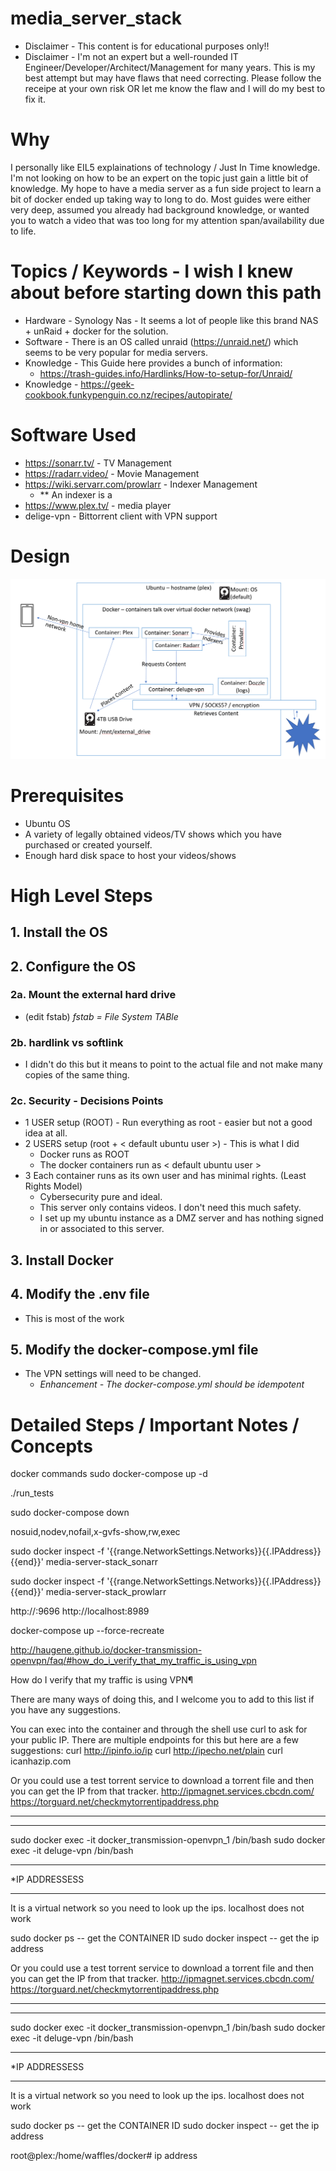 # media_server_stack
* Disclaimer - This content is for educational purposes only!!
* Disclaimer - I'm not an expert but a well-rounded IT Engineer/Developer/Architect/Management for many years. This is my best attempt but may have flaws that need correcting. Please follow the receipe at your own risk OR let me know the flaw and I will do my best to fix it.

# Why

I personally like EIL5 explainations of technology / Just In Time knowledge. I'm not looking on how to be an expert on the topic just gain a little bit of knowledge. My hope to have a media server as a fun side project to learn a bit of docker ended up taking way to long to do. Most guides were either very deep, assumed you already had background knowledge, or wanted you to watch a video that was too long for my attention span/availability due to life. 

# Topics / Keywords - I wish I knew about before starting down this path
* Hardware - Synology Nas - It seems a lot of people like this brand NAS + unRaid + docker for the solution.
* Software - There is an OS called unraid (https://unraid.net/) which seems to be very popular for media servers.
* Knowledge - This Guide here provides a bunch of information: 
  * https://trash-guides.info/Hardlinks/How-to-setup-for/Unraid/
* Knowledge - https://geek-cookbook.funkypenguin.co.nz/recipes/autopirate/


# Software Used
* https://sonarr.tv/ - TV Management
* https://radarr.video/ - Movie Management
* https://wiki.servarr.com/prowlarr - Indexer Management
  * ** An indexer is a  
* https://www.plex.tv/ - media player
* delige-vpn - Bittorrent client with VPN support

# Design
![alt text]( design.png )

# Prerequisites 
* Ubuntu OS
* A variety of legally obtained videos/TV shows which you have purchased or created yourself.
* Enough hard disk space to host your videos/shows
 

# High Level Steps
## 1. Install the OS
## 2. Configure the OS
### **2a. Mount the external hard drive**
* (edit fstab) *fstab = File System TABle*
### **2b. hardlink vs softlink** 
* I didn't do this but it means to point to the actual file and not make many copies of the same thing.
### **2c. Security - Decisions Points**
- 1 USER setup (ROOT) - Run everything as root - easier but not a good idea at all.
- 2 USERS setup (root + < default ubuntu user >) - This is what I did
  * Docker runs as ROOT
  * The docker containers run as < default ubuntu user >
- 3 Each container runs as its own user and has minimal rights. (Least Rights Model)
  * Cybersecurity pure and ideal.
  * This server only contains videos. I don't need this much safety.
  * I set up my ubuntu instance as a DMZ server and has nothing signed in or associated to this server.
## 3. Install Docker

## 4. Modify the .env file
- This is most of the work
## 5. Modify the docker-compose.yml file
- The VPN settings will need to be changed.
  * *Enhancement - The docker-compose.yml should be idempotent* 

# Detailed Steps / Important Notes / Concepts



docker commands
sudo docker-compose up -d

 ./run_tests

sudo docker-compose down



nosuid,nodev,nofail,x-gvfs-show,rw,exec




sudo docker inspect -f '{{range.NetworkSettings.Networks}}{{.IPAddress}}{{end}}' media-server-stack_sonarr


sudo docker inspect -f '{{range.NetworkSettings.Networks}}{{.IPAddress}}{{end}}' media-server-stack_prowlarr

http://<ip address>:9696
http://localhost:8989

docker-compose up --force-recreate


http://haugene.github.io/docker-transmission-openvpn/faq/#how_do_i_verify_that_my_traffic_is_using_vpn

How do I verify that my traffic is using VPN¶

There are many ways of doing this, and I welcome you to add to this list if you have any suggestions.

You can exec into the container and through the shell use curl to ask for your public IP. There are multiple endpoints for this but here are a few suggestions:
    curl http://ipinfo.io/ip
    curl http://ipecho.net/plain
    curl icanhazip.com

Or you could use a test torrent service to download a torrent file and then you can get the IP from that tracker.
    http://ipmagnet.services.cbcdn.com/
    https://torguard.net/checkmytorrentipaddress.php



*********************
******************
sudo docker exec -it docker_transmission-openvpn_1 /bin/bash
sudo docker exec -it deluge-vpn /bin/bash



**********************************
*IP ADDRESSESS
******************************
It is a virtual network so you need to look up the ips.
localhost does not work

sudo docker ps
-- get the CONTAINER ID
sudo docker inspect <CONTAINER ID>
--  get the ip address


Or you could use a test torrent service to download a torrent file and then you can get the IP from that tracker.
    http://ipmagnet.services.cbcdn.com/
    https://torguard.net/checkmytorrentipaddress.php



*********************
******************
sudo docker exec -it docker_transmission-openvpn_1 /bin/bash
sudo docker exec -it deluge-vpn /bin/bash



**********************************
*IP ADDRESSESS
******************************
It is a virtual network so you need to look up the ips.
localhost does not work

sudo docker ps
-- get the CONTAINER ID
sudo docker inspect <CONTAINER ID>
--  get the ip address



root@plex:/home/waffles/docker# ip address

